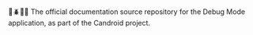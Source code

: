🤖️🪲️📱️📖️ The official documentation source repository for the Debug Mode application, as part of the Candroid project.
